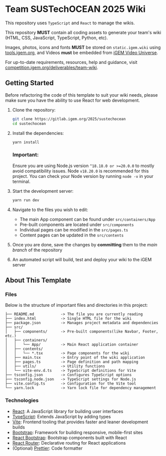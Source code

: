 # Team SUSTechOCEAN 2025 Wiki

This repository uses `TypeScript` and `React` to manage the wikis.

This repository **MUST** contain all coding assets to generate your team's wiki
(HTML, CSS, JavaScript, TypeScript, Python, etc).

Images, photos, icons and fonts **MUST** be stored on `static.igem.wiki` using
[tools.igem.org](https://tools.igem.org), and Videos **must** be embedded
from [iGEM Video Universe](https://video.igem.org).

For up-to-date requirements, resources, help and guidance, visit
[competition.igem.org/deliverables/team-wiki](https://competition.igem.org/deliverables/team-wiki).

## Getting Started

Before refactoring the code of this template to suit your wiki needs, please make sure you have the ability to use React
for web development.

1. Clone the repository:
   ```bash
   git clone https://gitlab.igem.org/2025/sustechocean
   cd sustechocean
   ```
2. Install the dependencies:

   ```bash
   yarn install
   ```

   ### Important:

   Ensure you are using Node.js version `^18.18.0 or >=20.0.0` to mostly avoid compatibility issues. Node `v18.20.0` is
   recommended for this project. You can check your Node version by running `node -v` in your terminal.

3. Start the development server:
   ```bash
   yarn run dev
   ```
4. Navigate to the files you wish to edit:
   - The main App component can be found under `src/containers/App`
   - Pre-built components are located under `src/components`
   - Individual pages can be modified in the `src/pages.ts`
   - Content pages can be updated in the `src/contents`
5. Once you are done, save the changes by **committing** them to the _main branch_ of the repository
6. An automated script will build, test and deploy your wiki to the iGEM server

## About This Template

### Files

Below is the structure of important files and directories in this project:

    ├── README.md            -> The file you are currently reading
    ├── index.html           -> Single HTML file for the wiki
    ├── package.json         -> Manages project metadata and dependencies
    ├── src/
    │   ├── components/      -> Pre-built components(like Navbar, Footer, etc.)
    │   ├── containers/
    │   │   └── App/         -> Main React application container
    │   ├── contents/
    │   │   └── *.tsx        -> Page components for the wiki
    │   ├── main.tsx         -> Entry point of the wiki application
    │   ├── pages.ts         -> Page definition and path mapping
    │   ├── utils/           -> Utility functions
    │   └── vite-env.d.ts    -> TypeScript definitions for Vite
    ├── tsconfig.json        -> Configures TypeScript options
    ├── tsconfig.node.json   -> TypeScript settings for Node.js
    ├── vite.config.ts       -> Configuration for the Vite tool
    └── yarn.lock            -> Yarn lock file for dependency management

### Technologies

- [React](https://reactjs.org): A JavaScript library for building user interfaces
- [TypeScript](https://www.typescriptlang.org): Extends JavaScript by adding types
- [Vite](https://vitejs.dev): Frontend tooling that provides faster and leaner development builds
- [Bootstrap](https://getbootstrap.com): Framework for building responsive, mobile-first sites
- [React Bootstrap](https://react-bootstrap.github.io): Bootstrap components built with React
- [React Router](https://reactrouter.com): Declarative routing for React applications
- (Optional) [Prettier](https://prettier.io): Code formatter
